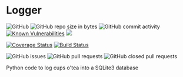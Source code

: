 # Logger
![GitHub](https://img.shields.io/github/license/adamrees89/TeaLogger.svg)
![GitHub repo size in bytes](https://img.shields.io/github/repo-size/adamrees89/TeaLogger.svg)
![GitHub commit activity](https://img.shields.io/github/commit-activity/w/adamrees89/TeaLogger.svg)
[![Known Vulnerabilities](https://snyk.io/test/github/adamrees89/TeaLogger/badge.svg?targetFile=requirements.txt)](https://snyk.io/test/github/adamrees89/TeaLogger?targetFile=requirements.txt)
[![](https://img.shields.io/github/license/adamrees89/TeaLogger.svg)](https://choosealicense.com/licenses/mit/)

[![Coverage Status](https://coveralls.io/repos/github/adamrees89/TeaLogger/badge.svg?branch=master)](https://coveralls.io/github/adamrees89/TeaLogger?branch=master)
[![Build Status](https://travis-ci.org/adamrees89/TeaLogger.svg?branch=master)](https://travis-ci.org/adamrees89/TeaLogger)

![GitHub issues](https://img.shields.io/github/issues/adamrees89/TeaLogger.svg)
![GitHub pull requests](https://img.shields.io/github/issues-pr/adamrees89/TeaLogger.svg)
![GitHub closed pull requests](https://img.shields.io/github/issues-pr-closed/adamrees89/TeaLogger.svg)

Python code to log cups o'tea into a SQLite3 database
